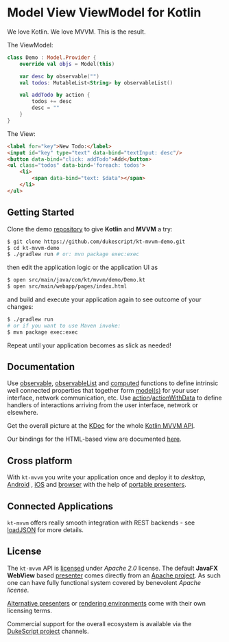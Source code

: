 # Model View ViewModel for Kotlin

We love Kotlin. We love MVVM. This is the result.

The ViewModel:
```kotlin
class Demo : Model.Provider {
    override val objs = Model(this)

    var desc by observable("")
    val todos: MutableList<String> by observableList()

    val addTodo by action {
        todos += desc
        desc = ""
    }
}
```

The View:
```html
<label for="key">New Todo:</label>
<input id="key" type="text" data-bind="textInput: desc"/>
<button data-bind="click: addTodo">Add</button>
<ul class="todos" data-bind='foreach: todos'>
    <li>
        <span data-bind="text: $data"></span>
    </li>
</ul>
```

## Getting Started

Clone the demo [repository](https://github.com/dukescript/kt-mvvm-demo)
to give **Kotlin** and **MVVM** a try:
```bash
$ git clone https://github.com/dukescript/kt-mvvm-demo.git
$ cd kt-mvvm-demo
$ ./gradlew run # or: mvn package exec:exec
```
then edit the application logic or the application UI as
```bash
$ open src/main/java/com/kt/mvvm/demo/Demo.kt
$ open src/main/webapp/pages/index.html
```
and build and execute your application again to see outcome of your changes:
```bash
$ ./gradlew run
# or if you want to use Maven invoke:
$ mvn package exec:exec
```
Repeat until your application becomes as slick as needed!

## Documentation

Use [observable](./kt-mvvm/com.dukescript.api.kt/observable.html),
[observableList](./kt-mvvm/com.dukescript.api.kt/observable-list.html)
and [computed](./kt-mvvm/com.dukescript.api.kt/computed.html) functions to define intrinsic
well connected properties that together form [model(s)](./kt-mvvm/com.dukescript.api.kt/-model.html)
for your user interface, network communication, etc. Use
[action](./kt-mvvm/com.dukescript.api.kt/action.html)/[actionWithData](./kt-mvvm/com.dukescript.api.kt/action-with-data.html) to
define handlers of interactions arriving from the user interface, network or elsewhere.

Get the overall picture at the [KDoc](./kt-mvvm/com.dukescript.api.kt/index.html) for
the whole [Kotlin MVVM API](./kt-mvvm/com.dukescript.api.kt/index.html).

Our bindings for the HTML-based view are documented [here](/bindings/bindings.md).

## Cross platform

With `kt-mvvm` you write your application once and deploy it to *desktop*, [Android](android.md) , [iOS](ios.md) and [browser](browser.md)
with the help of [portable presenters](https://github.com/dukescript/dukescript-presenters#readme).

## Connected Applications

`kt-mvvm` offers really smooth integration with REST backends - see
[loadJSON](./kt-mvvm/com.dukescript.api.kt/load-j-s-o-n.html) for more details.

## License

The `kt-mvvm` API is [licensed](https://github.com/dukescript/kt-mvvm/blob/master/LICENSE.md)
under *Apache 2.0* license. The default **JavaFX WebView** based
[presenter](https://github.com/apache/incubator-netbeans-html4j/#readme)
comes directly from an [Apache project](https://github.com/apache/incubator-netbeans-html4j/).
As such one can have fully functional system covered by benevolent *Apache license*.

[Alternative presenters](https://github.com/dukescript/dukescript-presenters#readme)
or [rendering environments](https://github.com/jtulach/bck2brwsr) come with their
own licensing terms.

Commercial support for the overall ecosystem is available via the
[DukeScript project](http://dukescript.com/#support) channels.

